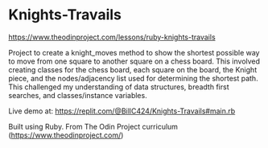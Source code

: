 # Knights-Travails
https://www.theodinproject.com/lessons/ruby-knights-travails

Project to create a knight_moves method to show the shortest possible way to move from one square to another square on a chess board. This involved creating classes for the chess board, each square on the board, the Knight piece, and the nodes/adjacency list used for determining the shortest path. This challenged my understanding of data structures, breadth first searches, and classes/instance variables. 

Live demo at: https://replit.com/@BillC424/Knights-Travails#main.rb

Built using Ruby. From The Odin Project curriculum (https://www.theodinproject.com/)